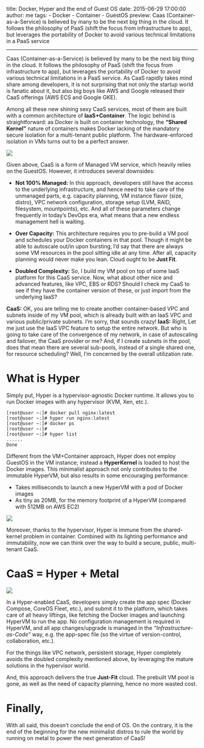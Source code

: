 title: Docker, Hyper and the end of Guest OS
date: 2015-06-29 17:00:00
author: me
tags:
    - Docker
    - Container
    - GuestOS
preview: Caas (Container-as-a-Service) is believed by many to be the next big thing in the cloud. It follows the philosophy of PaaS (shift the focus from infrastructure to app), but leverages the portability of Docker to avoid various technical limitations in a PaaS service

---

Caas (Container-as-a-Service) is believed by many to be the next big thing in the cloud. It follows the philosophy of PaaS (shift the focus from infrastructure to app), but leverages the portability of Docker to avoid various technical limitations in a PaaS service. As CaaS rapidly takes mind share among developers, it is not surprising that not only the startup world is fanatic about it, but also big boys like AWS and Google released their CaaS offerings (AWS ECS and Google GKE).

Among all these new shining sexy CaaS services, most of them are built with a common architecture of **IaaS+Container**. The logic behind is straightforward: as Docker is built on container technology, the **“Shared Kernel”** nature of containers makes Docker lacking of the mandatory secure isolation for a multi-tenant public platform. The hardware-enforced isolation in VMs turns out to be a perfect answer.

![](-/images/docker-hyper-and-the-end-of-guest-os/1.png)

Given above, CaaS is a form of Managed VM service, which heavily relies on the GuestOS. However, it introduces several downsides:

- **Not 100% Managed:** In this approach, developers still have the access to the underlying infrastructure, and hence need to take care of the unmanaged parts, e.g. capacity planning, VM instance flavor (size, distro), VPC network configuration, storage setup (LVM, RAID, filesystem, mountpoints), etc. And all of these parameters change frequently in today’s DevOps era, what means that a new endless management hell is waiting.

- **Over Capacity:** This architecture requires you to pre-build a VM pool and schedules your Docker containers in that pool. Though it might be able to autoscale out/in upon bursting, I’d say that there are always some VM resources in the pool sitting idle at any time. After all, capacity planning would never make you lean. Cloud ought to be **Just Fit**.

- **Doubled Complexity:** So, I build my VM pool on top of some IaaS platform for this CaaS service. Now, what about other nice and advanced features, like VPC, EBS or RDS? Should I check my CaaS to see if they have the container version of these, or just import from the underlying IaaS?

**CaaS:** OK, you are telling me to create another container-based VPC and subnets inside of my VM pool, which is already built with an IaaS VPC and various public/private subnets. I’m sorry, that sounds crazy!
**IaaS:** Right, Let me just use the IaaS VPC feature to setup the entire network. But who is going to take care of the convergence of my network, in case of autoscaling and failover, the CaaS provider or me? And, if I create subnets in the pool, does that mean there are several sub-pools, instead of a single shared one, for resource scheduling? Well, I’m concerned by the overall utilization rate.

# What is Hyper

Simply put, Hyper is a hypervisor-agnostic Docker runtime. It allows you to run Docker images with any hypervisor (KVM, Xen, etc.).

``` shell
[root@user ~:]# docker pull nginx:latest
[root@user ~:]# hyper run nginx:latest
[root@user ~:]# docker ps
[root@user ~:]#
[root@user ~:]# hyper list
......
Done
```

Different from the VM+Container approach, Hyper does not employ GuestOS in the VM instance; instead a **HyperKernel** is loaded to host the Docker images. This minimalist approach not only contributes to the immutable HyperVM, but also results in some encouraging performance:

- Takes milliseconds to launch a new HyperVM with a pod of Docker images
- As tiny as 20MB, for the memory footprint of a HyperVM (compared with 512MB on AWS EC2)

![](-/images/docker-hyper-and-the-end-of-guest-os/2.png)

Moreover, thanks to the hypervisor, Hyper is immune from the shared-kernel problem in container. Combined with its lighting performance and immutability, now we can think over the way to build a secure, public, multi-tenant CaaS.

# CaaS = Hyper + Metal

![](-/images/docker-hyper-and-the-end-of-guest-os/3.png)

In a Hyper-enabled CaaS, developers simply create the app spec (Docker Compose, CoreOS Fleet, etc.), and submit it to the platform, which takes care of all heavy liftings, like fetching the Docker images and launching HyperVM to run the app. No configuration management is required in HyperVM, and all app changes/upgrade is managed in the *“Infrastructure-as-Code”* way, e.g. the app-spec file (so the virtue of version-control, collaboration, etc.).

For the things like VPC network, persistent storage, Hyper completely avoids the doubled complexity mentioned above, by leveraging the mature solutions in the hypervisor world.

And, this approach delivers the true **Just-Fit** cloud. The prebuilt VM pool is gone, as well as the need of capacity planning, hence no more wasted cost.

# Finally,

With all said, this doesn’t conclude the end of OS. On the contrary, it is the end of the beginning for the new minimalist distros to rule the world by running on metal to power the next generation of CaaS!
